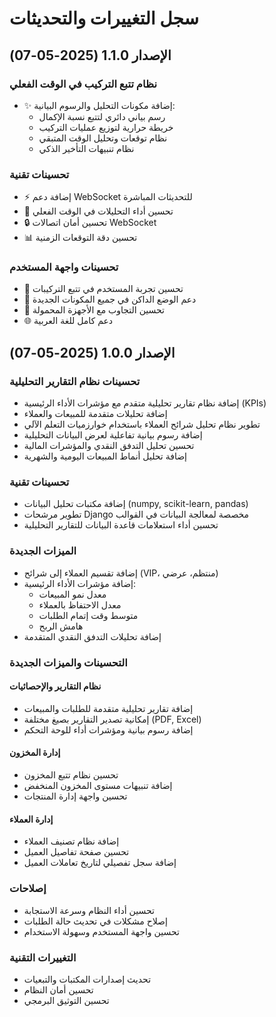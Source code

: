 # سجل التغييرات والتحديثات

## الإصدار 1.1.0 (2025-05-07)

### نظام تتبع التركيب في الوقت الفعلي
- ✨ إضافة مكونات التحليل والرسوم البيانية:
  - رسم بياني دائري لتتبع نسبة الإكمال
  - خريطة حرارية لتوزيع عمليات التركيب
  - نظام توقعات وتحليل الوقت المتبقي
  - نظام تنبيهات التأخير الذكي

### تحسينات تقنية
- ⚡️ إضافة دعم WebSocket للتحديثات المباشرة
- 🔧 تحسين أداء التحليلات في الوقت الفعلي
- 🔒 تحسين أمان اتصالات WebSocket
- 📊 تحسين دقة التوقعات الزمنية

### تحسينات واجهة المستخدم
- 🎨 تحسين تجربة المستخدم في تتبع التركيبات
- 🌙 دعم الوضع الداكن في جميع المكونات الجديدة
- 📱 تحسين التجاوب مع الأجهزة المحمولة
- 🌐 دعم كامل للغة العربية

## الإصدار 1.0.0 (2025-05-07)

### تحسينات نظام التقارير التحليلية
- إضافة نظام تقارير تحليلية متقدم مع مؤشرات الأداء الرئيسية (KPIs)
- إضافة تحليلات متقدمة للمبيعات والعملاء
- تطوير نظام تحليل شرائح العملاء باستخدام خوارزميات التعلم الآلي
- إضافة رسوم بيانية تفاعلية لعرض البيانات التحليلية
- تحسين تحليل التدفق النقدي والمؤشرات المالية
- إضافة تحليل أنماط المبيعات اليومية والشهرية

### تحسينات تقنية
- إضافة مكتبات تحليل البيانات (numpy, scikit-learn, pandas)
- تطوير مرشحات Django مخصصة لمعالجة البيانات في القوالب
- تحسين أداء استعلامات قاعدة البيانات للتقارير التحليلية

### الميزات الجديدة
- إضافة تقسيم العملاء إلى شرائح (VIP، منتظم، عرضي)
- إضافة مؤشرات الأداء الرئيسية:
  - معدل نمو المبيعات
  - معدل الاحتفاظ بالعملاء
  - متوسط وقت إتمام الطلبات
  - هامش الربح
- إضافة تحليلات التدفق النقدي المتقدمة

### التحسينات والميزات الجديدة

#### نظام التقارير والإحصائيات
- إضافة تقارير تحليلية متقدمة للطلبات والمبيعات
- إمكانية تصدير التقارير بصيغ مختلفة (PDF, Excel)
- إضافة رسوم بيانية ومؤشرات أداء للوحة التحكم

#### إدارة المخزون
- تحسين نظام تتبع المخزون
- إضافة تنبيهات مستوى المخزون المنخفض
- تحسين واجهة إدارة المنتجات

#### إدارة العملاء
- إضافة نظام تصنيف العملاء
- تحسين صفحة تفاصيل العميل
- إضافة سجل تفصيلي لتاريخ تعاملات العميل

### إصلاحات
- تحسين أداء النظام وسرعة الاستجابة
- إصلاح مشكلات في تحديث حالة الطلبات
- تحسين واجهة المستخدم وسهولة الاستخدام

### التغييرات التقنية
- تحديث إصدارات المكتبات والتبعيات
- تحسين أمان النظام
- تحسين التوثيق البرمجي
